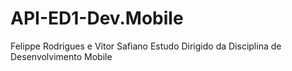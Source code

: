 # API-ED1-Dev.Mobile
Felippe Rodrigues e Vitor Safiano
Estudo Dirigido da Disciplina de Desenvolvimento Mobile
